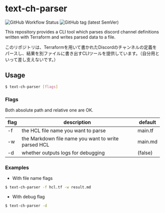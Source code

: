 # text-ch-parser

![GitHub Workflow Status](https://img.shields.io/github/workflow/status/Kagerou-Discord/text-ch-parser/Go?style=for-the-badge)
![GitHub tag (latest SemVer)](https://img.shields.io/github/v/tag/Kagerou-Discord/text-ch-parser?style=for-the-badge)

This repository provides a CLI tool which parses discord channel definitions written with Terraform and writes parsed data to a file.

このリポジトリは、Terraformを用いて書かれたDiscordのチャンネルの定義をパースし、結果を別ファイルに書き出すCLIツールを提供しています。（自分用といって差し支えないです。）

## Usage

```bash
$ text-ch-parser [flags]
```

### Flags

Both absolute path and relative one are OK.

| flag | description | default |
| --- | --- | --- |
| -f | the HCL file name you want to parse | main.tf |
| -w | the Markdown file name you want to write parsed HCL | main.md |
| -d | whether outputs logs for debugging | (false) |

### Examples

* With file name flags

```bash
$ text-ch-parser -f hcl.tf -w result.md
```

* With debug flag

```bash
$ text-ch-parser -d
```
